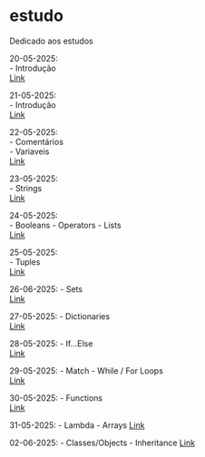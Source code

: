 # estudo
Dedicado aos estudos 

20-05-2025:  
    - Introdução  
[Link](https://youtu.be/q4Sgp1-S5uo)

21-05-2025:  
    - Introdução  
[Link](https://youtu.be/Id-rF46ymCE)

22-05-2025:  
    - Comentários  
    - Variaveis  
 [Link](https://youtu.be/cCzZfz5-aqc)

23-05-2025:  
    - Strings  
 [Link](https://youtu.be/Cy6alfcmq7Q)

24-05-2025:  
    - Booleans
    - Operators
    - Lists  
 [Link](https://youtube.com/live/O1e9OZyOr_o)

25-05-2025:  
    - Tuples  
 [Link](https://youtube.com/live/rkH4sE5mDSQ)

 26-06-2025:
    - Sets  
 [Link](https://youtube.com/live/T9JfQMnPZko)    

 27-05-2025:
    - Dictionaries  
 [Link](https://youtube.com/live/GbxtXiLFQFY)    

 28-05-2025:
    - If...Else  
 [Link](https://youtube.com/live/v2WzlqFERr8)   

 29-05-2025:
    - Match - While / For Loops  
 [Link](https://youtube.com/live/0Bs4sINszZI)  

 30-05-2025:
    - Functions  
 [Link](https://youtube.com/live/38TqvhPWPZ0)  

 31-05-2025:
    - Lambda - Arrays
 [Link](https://youtube.com/live/jwqsx-v0ESc)  

 02-06-2025:
    - Classes/Objects - Inheritance
 [Link](https://youtube.com/live/a4d21w1kwIg)  